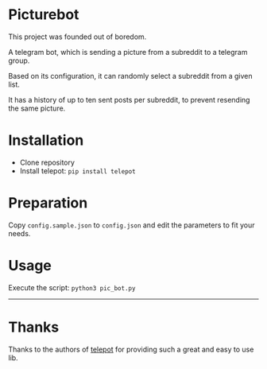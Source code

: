 # Picturebot

This project was founded out of boredom.

A telegram bot, which is sending a picture from a subreddit to a telegram group.

Based on its configuration, it can randomly select a subreddit from a given list.

It has a history of up to ten sent posts per subreddit, to prevent resending the same picture.

# Installation

- Clone repository
- Install telepot:
`pip install telepot`

# Preparation

Copy `config.sample.json` to `config.json` and edit the parameters to fit your needs.

# Usage

Execute the script: `python3 pic_bot.py`

___

# Thanks
Thanks to the authors of [telepot](https://telepot.readthedocs.io/en/latest/) for providing such a great and easy to use lib.

